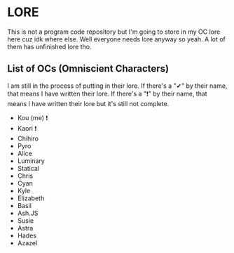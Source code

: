 # LORE
This is not a program code repository but I'm going to store in my OC lore here cuz idk where else.
Well everyone needs lore anyway so yeah. A lot of them has unfinished lore tho.

## List of OCs (Omniscient Characters)
I am still in the process of putting in their lore. If there's a "✔" by their name, that means I have written their lore. If there's a "❗" by their name, that means I have written their lore but it's still not complete.
- Kou (me) ❗
- Kaori ❗
- Chihiro
- Pyro
- Alice
- Luminary
- Statical
- Chris
- Cyan
- Kyle
- Elizabeth
- Basil
- Ash.JS
- Susie
- Astra
- Hades
- Azazel

